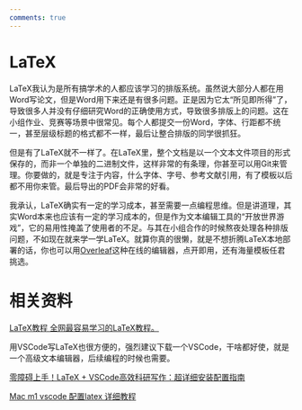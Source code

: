 ```yaml
---
comments: true
---
```


# LaTeX

LaTeX我认为是所有搞学术的人都应该学习的排版系统。虽然说大部分人都在用Word写论文，但是Word用下来还是有很多问题。正是因为它太“所见即所得”了，导致很多人并没有仔细研究Word的正确使用方式，导致很多排版上的问题。这在小组作业、竞赛等场景中很常见。每个人都提交一份Word，字体、行距都不统一，甚至层级标题的格式都不一样，最后让整合排版的同学很抓狂。

但是有了LaTeX就不一样了。在LaTeX里，整个文档是以一个文本文件项目的形式保存的，而非一个单独的二进制文件，这样非常的有条理，你甚至可以用Git来管理。你要做的，就是专注于内容，什么字体、字号、参考文献引用，有了模板以后都不用你来管。最后导出的PDF会非常的好看。

我承认，LaTeX确实有一定的学习成本，甚至需要一点编程思维。但是讲道理，其实Word本来也应该有一定的学习成本的，但是作为文本编辑工具的“开放世界游戏”，它的易用性掩盖了使用者的不足。与其在小组合作的时候熬夜处理各种排版问题，不如现在就来学一学LaTeX。就算你真的很懒，就是不想折腾LaTeX本地部署的话，你也可以用[Overleaf](https://cn.overleaf.com)这种在线的编辑器，点开即用，还有海量模板任君挑选。

# 相关资料

[LaTeX教程 全网最容易学习的LaTeX教程。](https://www.latexstudio.net/LearnLaTeX/)

用VSCode写LaTeX也很方便的，强烈建议下载一个VSCode，干啥都好使，就是一个高级文本编辑器，后续编程的时候也需要。

[零障碍上手！LaTeX + VSCode高效科研写作：超详细安装配置指南](https://blog.csdn.net/LiLiu_YiYu/article/details/146066653)

[Mac m1 vscode 配置latex 详细教程](https://blog.csdn.net/qq_45734745/article/details/137927818)
